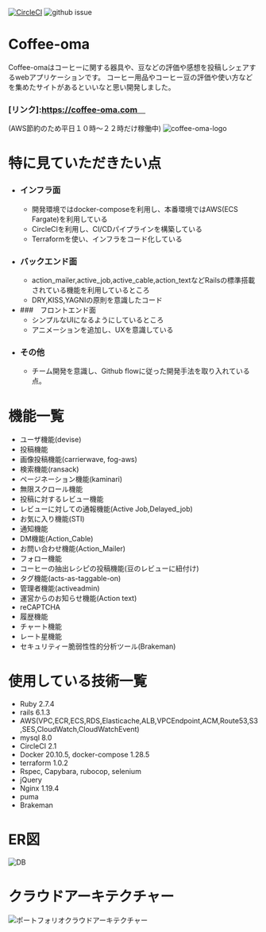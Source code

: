 
[![CircleCI](https://circleci.com/gh/tomoron/coffee-oma/tree/master.svg?style=svg&circle-token=b57eb7c3d1df44c2e42ade91fa43d36ec6790cd7)](https://circleci.com/gh/tomoron/coffee-oma/tree/master)
![github issue](https://img.shields.io/github/issues/tomoron/coffee-oma?style=plastic)
# Coffee-oma
Coffee-omaはコーヒーに関する器具や、豆などの評価や感想を投稿しシェアするwebアプリケーションです。
コーヒー用品やコーヒー豆の評価や使い方などを集めたサイトがあるといいなと思い開発しました。

### [リンク]:https://coffee-oma.com　
(AWS節約のため平日１０時〜２２時だけ稼働中)
![coffee-oma-logo](https://user-images.githubusercontent.com/48266893/112326442-deefcb80-8cf7-11eb-9432-cc83ade690de.png)






# 特に見ていただきたい点
- ### インフラ面
  - 開発環境ではdocker-composeを利用し、本番環境ではAWS(ECS Fargate)を利用している
  - CircleCIを利用し、CI/CDパイプラインを構築している
  - Terraformを使い、インフラをコード化している
- ### バックエンド面
  - action_mailer,active_job,active_cable,action_textなどRailsの標準搭載されている機能を利用しているところ
  - DRY,KISS,YAGNIの原則を意識したコード
- ###　フロントエンド面
  - シンプルなUIになるようにしているところ
  - アニメーションを追加し、UXを意識している
- ### その他
  - チーム開発を意識し、Github flowに従った開発手法を取り入れている点。

# 機能一覧
  - ユーザ機能(devise)
  - 投稿機能
  - 画像投稿機能(carrierwave, fog-aws)
  - 検索機能(ransack)
  - ページネーション機能(kaminari)
  - 無限スクロール機能
  - 投稿に対するレビュー機能
  - レビューに対しての通報機能(Active Job,Delayed_job)
  - お気に入り機能(STI)
  - 通知機能
  - DM機能(Action_Cable)
  - お問い合わせ機能(Action_Mailer)
  - フォロー機能
  - コーヒーの抽出レシピの投稿機能(豆のレビューに紐付け)
  - タグ機能(acts-as-taggable-on)
  - 管理者機能(activeadmin)
  - 運営からのお知らせ機能(Action text)
  - reCAPTCHA
  - 履歴機能
  - チャート機能
  - レート星機能
  - セキュリティー脆弱性性的分析ツール(Brakeman)

# 使用している技術一覧
  - Ruby 2.7.4
  - rails 6.1.3
  - AWS(VPC,ECR,ECS,RDS,Elasticache,ALB,VPCEndpoint,ACM,Route53,S3,SES,CloudWatch,CloudWatchEvent)
  - mysql 8.0
  - CircleCI 2.1
  - Docker 20.10.5, docker-compose 1.28.5
  - terraform 1.0.2
  - Rspec, Capybara, rubocop, selenium
  - jQuery
  - Nginx 1.19.4
  - puma
  - Brakeman


# ER図
![DB](https://user-images.githubusercontent.com/48266893/135635840-a01ace88-b00b-4ba3-be28-d35fe1566f2f.png)

# クラウドアーキテクチャー
![ポートフォリオクラウドアーキテクチャー](https://user-images.githubusercontent.com/48266893/135717678-44db6833-6216-42ab-bccd-aa98c4b22f9e.PNG)
